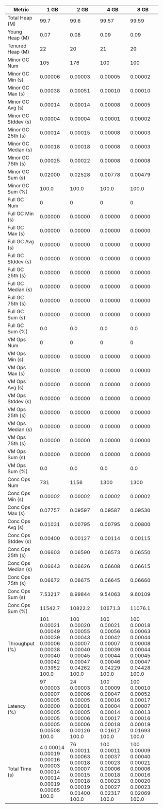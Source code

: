 | Metric | 1 GB | 2 GB | 4 GB | 8 GB |
|------|----|----|----|----|
| Total Heap (M) | 99.7 | 99.6 | 99.57 | 99.59 |
| Young Heap (M) | 0.07 | 0.08 | 0.09 | 0.09 |
| Tenured Heap (M) | 22 | 20 | 21 | 20 |
| Minor GC Num | 105 | 176 | 100 | 100 |
| Minor GC Min (s) | 0.00006 | 0.00003 | 0.00005 | 0.00002 |
| Minor GC Max (s) | 0.00038 | 0.00051 | 0.00010 | 0.00010 |
| Minor GC Avg (s) | 0.00014 | 0.00014 | 0.00008 | 0.00005 |
| Minor GC Stddev (s) | 0.00004 | 0.00004 | 0.00001 | 0.00002 |
| Minor GC 25th (s) | 0.00014 | 0.00015 | 0.00008 | 0.00003 |
| Minor GC Median (s) | 0.00018 | 0.00018 | 0.00008 | 0.00003 |
| Minor GC 75th (s) | 0.00025 | 0.00022 | 0.00008 | 0.00008 |
| Minor GC Sum (s) | 0.02000 | 0.02528 | 0.00778 | 0.00479 |
| Minor GC Sum (%) | 100.0 | 100.0 | 100.0 | 100.0 |
| Full GC Num | 0 | 0 | 0 | 0 |
| Full GC Min (s) | 0.00000 | 0.00000 | 0.00000 | 0.00000 |
| Full GC Max (s) | 0.00000 | 0.00000 | 0.00000 | 0.00000 |
| Full GC Avg (s) | 0.00000 | 0.00000 | 0.00000 | 0.00000 |
| Full GC Stddev (s) | 0.00000 | 0.00000 | 0.00000 | 0.00000 |
| Full GC 25th (s) | 0.00000 | 0.00000 | 0.00000 | 0.00000 |
| Full GC Median (s) | 0.00000 | 0.00000 | 0.00000 | 0.00000 |
| Full GC 75th (s) | 0.00000 | 0.00000 | 0.00000 | 0.00000 |
| Full GC Sum (s) | 0.00000 | 0.00000 | 0.00000 | 0.00000 |
| Full GC Sum (%) | 0.0 | 0.0 | 0.0 | 0.0 |
| VM Ops Num | 0 | 0 | 0 | 0 |
| VM Ops Min (s) | 0.00000 | 0.00000 | 0.00000 | 0.00000 |
| VM Ops Max (s) | 0.00000 | 0.00000 | 0.00000 | 0.00000 |
| VM Ops Avg (s) | 0.00000 | 0.00000 | 0.00000 | 0.00000 |
| VM Ops Stddev (s) | 0.00000 | 0.00000 | 0.00000 | 0.00000 |
| VM Ops 25th (s) | 0.00000 | 0.00000 | 0.00000 | 0.00000 |
| VM Ops Median (s) | 0.00000 | 0.00000 | 0.00000 | 0.00000 |
| VM Ops 75th (s) | 0.00000 | 0.00000 | 0.00000 | 0.00000 |
| VM Ops Sum (s) | 0.00000 | 0.00000 | 0.00000 | 0.00000 |
| VM Ops Sum (%) | 0.0 | 0.0 | 0.0 | 0.0 |
| Conc Ops Num | 731 | 1156 | 1300 | 1300 |
| Conc Ops Min (s) | 0.00002 | 0.00002 | 0.00002 | 0.00002 |
| Conc Ops Max (s) | 0.07757 | 0.09597 | 0.09587 | 0.09530 |
| Conc Ops Avg (s) | 0.01031 | 0.00795 | 0.00795 | 0.00800 |
| Conc Ops Stddev (s) | 0.00400 | 0.00127 | 0.00114 | 0.00115 |
| Conc Ops 25th (s) | 0.06603 | 0.06590 | 0.06573 | 0.06550 |
| Conc Ops Median (s) | 0.06643 | 0.06626 | 0.06608 | 0.06615 |
| Conc Ops 75th (s) | 0.06672 | 0.06675 | 0.06645 | 0.06660 |
| Conc Ops Sum (s) | 7.53217 | 8.99844 | 9.54063 | 9.60109 |
| Conc Ops Sum (%) | 11542.7 | 10822.2 | 10671.3 | 11076.1 |
| Throughput (%) | 101	0.00021	0.00049	0.00039	0.00006	0.00038	0.00040	0.00042	0.03952	100.0 | 100	0.00020	0.00055	0.00043	0.00007	0.00040	0.00045	0.00047	0.04262	100.0 | 100	0.00021	0.00056	0.00042	0.00007	0.00039	0.00044	0.00046	0.04229	100.0 | 100	0.00018	0.00063	0.00044	0.00008	0.00044	0.00045	0.00047	0.04428	100.0 |
| Latency (%) | 97	0.00003	0.00007	0.00005	0.00000	0.00005	0.00005	0.00005	0.00508	100.0 | 24	0.00003	0.00006	0.00005	0.00001	0.00005	0.00006	0.00006	0.00126	100.0 | 100	0.00009	0.00047	0.00016	0.00004	0.00014	0.00017	0.00018	0.01617	100.0 | 100	0.00010	0.00052	0.00017	0.00007	0.00013	0.00016	0.00019	0.01693	100.0 |
| Total Time (s) | 4	0.00014	0.00019	0.00016	0.00003	0.00014	0.00014	0.00019	0.00065	100.0 | 76	0.00011	0.00063	0.00018	0.00007	0.00015	0.00018	0.00019	0.01400	100.0 | 100	0.00011	0.00037	0.00023	0.00006	0.00018	0.00023	0.00027	0.02317	100.0 | 100	0.00009	0.00040	0.00021	0.00006	0.00016	0.00020	0.00023	0.02069	100.0 |
